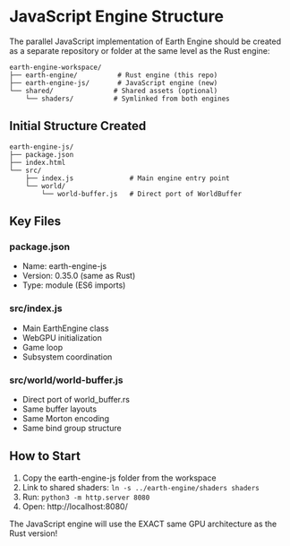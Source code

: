 # JavaScript Engine Structure

The parallel JavaScript implementation of Earth Engine should be created as a separate repository or folder at the same level as the Rust engine:

```
earth-engine-workspace/
├── earth-engine/          # Rust engine (this repo)
├── earth-engine-js/       # JavaScript engine (new)
└── shared/               # Shared assets (optional)
    └── shaders/          # Symlinked from both engines
```

## Initial Structure Created

```
earth-engine-js/
├── package.json
├── index.html
└── src/
    ├── index.js              # Main engine entry point
    └── world/
        └── world-buffer.js   # Direct port of WorldBuffer
```

## Key Files

### package.json
- Name: earth-engine-js
- Version: 0.35.0 (same as Rust)
- Type: module (ES6 imports)

### src/index.js
- Main EarthEngine class
- WebGPU initialization
- Game loop
- Subsystem coordination

### src/world/world-buffer.js
- Direct port of world_buffer.rs
- Same buffer layouts
- Same Morton encoding
- Same bind group structure

## How to Start

1. Copy the earth-engine-js folder from the workspace
2. Link to shared shaders: `ln -s ../earth-engine/shaders shaders`
3. Run: `python3 -m http.server 8080`
4. Open: http://localhost:8080/

The JavaScript engine will use the EXACT same GPU architecture as the Rust version!